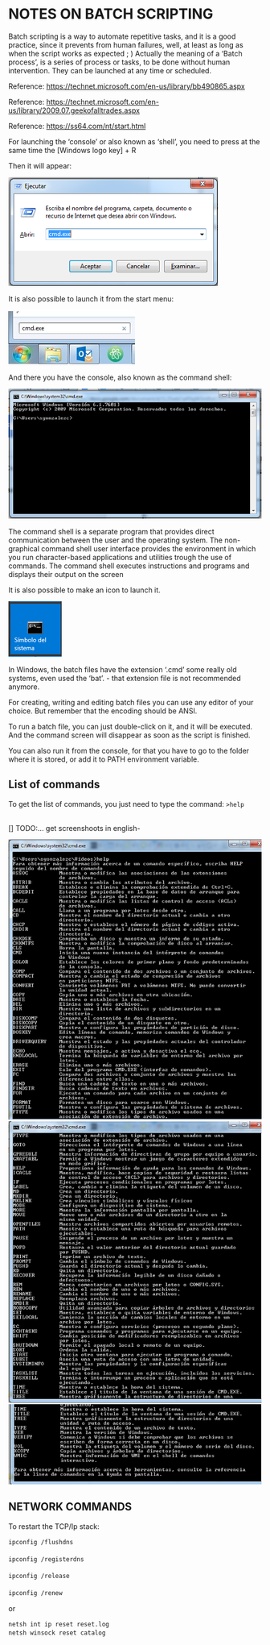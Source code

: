 
# NOTES ON BATCH SCRIPTING

Batch scripting is a way to automate repetitive tasks, and it is a good practice, since it prevents from human failures, well, at least as long as when the script works as expected ; )
Actually the meaning of a ‘Batch process’, is a series of process or tasks, to be done without human intervention. They can be launched at any time or scheduled.

Reference:   https://technet.microsoft.com/en-us/library/bb490865.aspx

Reference:  https://technet.microsoft.com/en-us/library/2009.07.geekofalltrades.aspx

Reference: https://ss64.com/nt/start.html



For launching the ‘console’ or also known as ‘shell’,  you need to press at the same time the [Windows logo key] + R 

Then it will appear:

![script_win_0001.png](https://github.com/sergiocollado/potpourri/blob/master/image/script_win_0001.png)


It is also possible to launch it from the start menu:


![win_start_menu.JPG](https://github.com/sergiocollado/potpourri/blob/master/image/win_start_menu.JPG)


And there you have the console, also known as the command shell:


![script_win_0003.png](https://github.com/sergiocollado/potpourri/blob/master/image/script_win_0003.png)


The command shell is a separate program that provides direct communication between the user and the operating system. 
The non-graphical command shell user interface provides the environment in which you run character-based applications and 
utilities trough the use of commands. The command shell executes instructions and programs and displays their output on the screen


It is also possible to make an icon to launch it.


![command_shell_icon.png](https://github.com/sergiocollado/potpourri/blob/master/image/command_shell_icon.png)

In Windows, the batch files have the extension ‘.cmd’ some really old systems, even used the ‘bat’. - that extension file is not recommended anymore.

For creating, writing and editing batch files you can use any editor of your choice. But remember that the encoding should be ANSI.

To run a batch file, you can just double-click on it, and it will be executed. And the command screen will disappear as soon as the script is finished.

You can also run it from the console, for that you have to go to the folder where it is stored, or add it to PATH environment variable.  

## List of commands

To get the list of commands, you just need to type the command: `>help`
<br>
<br>

[] TODO:... get screenshoots in english- 

![script_win_0004.png](https://github.com/sergiocollado/potpourri/blob/master/image/script_win_0004.png)
![script_win_0005.png](https://github.com/sergiocollado/potpourri/blob/master/image/script_win_0005.png)
![script_win_0006.png](https://github.com/sergiocollado/potpourri/blob/master/image/script_win_0006.png)



## NETWORK COMMANDS

To restart the TCP/Ip stack:

```bash
ipconfig /flushdns

ipconfig /registerdns

ipconfig /release

ipconfig /renew
```

or 

```bash
netsh int ip reset reset.log
netsh winsock reset catalog
```

